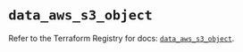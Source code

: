 # `data_aws_s3_object`

Refer to the Terraform Registry for docs: [`data_aws_s3_object`](https://registry.terraform.io/providers/hashicorp/aws/6.3.0/docs/data-sources/s3_object).
